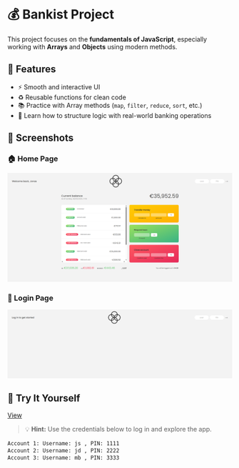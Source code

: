 # 💰 Bankist Project

This project focuses on the **fundamentals of JavaScript**, especially working with **Arrays** and **Objects** using modern methods.

## 🚀 Features

- ⚡ Smooth and interactive UI
- ♻️ Reusable functions for clean code
- 📚 Practice with Array methods (`map`, `filter`, `reduce`, `sort`, etc.)
- 🧠 Learn how to structure logic with real-world banking operations

## 📸 Screenshots

### 🏠 Home Page

![Home Page](images/home.png)

### 🔐 Login Page

![Login Page](images/login.png)

## 🧪 Try It Yourself

[View](https://bankist-mouad.netlify.app/)

> 💡 **Hint:** Use the credentials below to log in and explore the app.

```text
Account 1: Username: js , PIN: 1111
Account 2: Username: jd , PIN: 2222
Account 3: Username: mb , PIN: 3333
```
